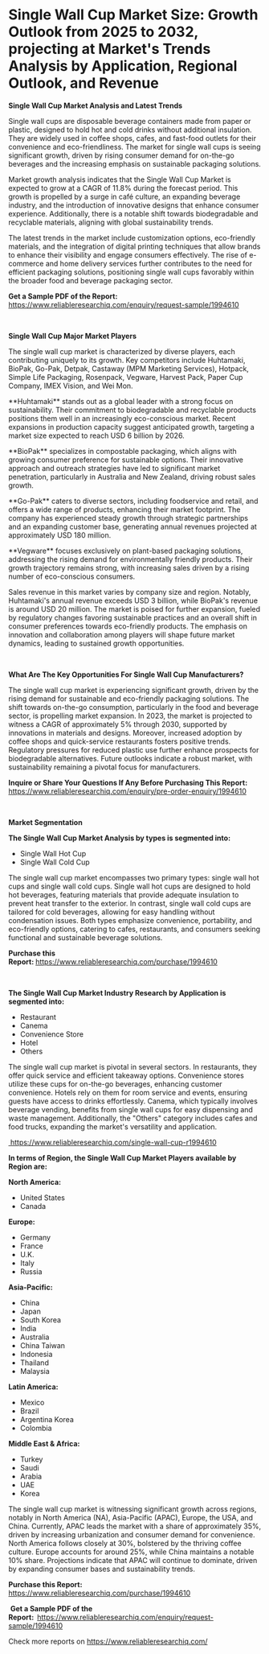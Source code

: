 <p><h1>Single Wall Cup Market Size: Growth Outlook from 2025 to 2032, projecting at Market's Trends Analysis by Application, Regional Outlook, and Revenue</h1></p><p><strong>Single Wall Cup Market Analysis and Latest Trends</strong></p>
<p><p>Single wall cups are disposable beverage containers made from paper or plastic, designed to hold hot and cold drinks without additional insulation. They are widely used in coffee shops, cafes, and fast-food outlets for their convenience and eco-friendliness. The market for single wall cups is seeing significant growth, driven by rising consumer demand for on-the-go beverages and the increasing emphasis on sustainable packaging solutions.</p><p>Market growth analysis indicates that the Single Wall Cup Market is expected to grow at a CAGR of 11.8% during the forecast period. This growth is propelled by a surge in café culture, an expanding beverage industry, and the introduction of innovative designs that enhance consumer experience. Additionally, there is a notable shift towards biodegradable and recyclable materials, aligning with global sustainability trends.</p><p>The latest trends in the market include customization options, eco-friendly materials, and the integration of digital printing techniques that allow brands to enhance their visibility and engage consumers effectively. The rise of e-commerce and home delivery services further contributes to the need for efficient packaging solutions, positioning single wall cups favorably within the broader food and beverage packaging sector.</p></p>
<p><strong>Get a Sample PDF of the Report:&nbsp;</strong> <a href="https://www.reliableresearchiq.com/enquiry/request-sample/1994610?utm_campaign=2309&utm_medium=2&utm_source=Github&utm_content=ia&utm_term=08022025&utm_id=single-wall-cup">https://www.reliableresearchiq.com/enquiry/request-sample/1994610</a></p>
<p>&nbsp;</p>
<p><strong>Single Wall Cup Major Market Players</strong></p>
<p><p>The single wall cup market is characterized by diverse players, each contributing uniquely to its growth. Key competitors include Huhtamaki, BioPak, Go-Pak, Detpak, Castaway (MPM Marketing Services), Hotpack, Simple Life Packaging, Rosenpack, Vegware, Harvest Pack, Paper Cup Company, IMEX Vision, and Wei Mon.</p><p>**Huhtamaki** stands out as a global leader with a strong focus on sustainability. Their commitment to biodegradable and recyclable products positions them well in an increasingly eco-conscious market. Recent expansions in production capacity suggest anticipated growth, targeting a market size expected to reach USD 6 billion by 2026.</p><p>**BioPak** specializes in compostable packaging, which aligns with growing consumer preference for sustainable options. Their innovative approach and outreach strategies have led to significant market penetration, particularly in Australia and New Zealand, driving robust sales growth.</p><p>**Go-Pak** caters to diverse sectors, including foodservice and retail, and offers a wide range of products, enhancing their market footprint. The company has experienced steady growth through strategic partnerships and an expanding customer base, generating annual revenues projected at approximately USD 180 million.</p><p>**Vegware** focuses exclusively on plant-based packaging solutions, addressing the rising demand for environmentally friendly products. Their growth trajectory remains strong, with increasing sales driven by a rising number of eco-conscious consumers.</p><p>Sales revenue in this market varies by company size and region. Notably, Huhtamaki's annual revenue exceeds USD 3 billion, while BioPak's revenue is around USD 20 million. The market is poised for further expansion, fueled by regulatory changes favoring sustainable practices and an overall shift in consumer preferences towards eco-friendly products. The emphasis on innovation and collaboration among players will shape future market dynamics, leading to sustained growth opportunities.</p></p>
<p>&nbsp;</p>
<p><strong>What Are The Key Opportunities For Single Wall Cup Manufacturers?</strong></p>
<p><p>The single wall cup market is experiencing significant growth, driven by the rising demand for sustainable and eco-friendly packaging solutions. The shift towards on-the-go consumption, particularly in the food and beverage sector, is propelling market expansion. In 2023, the market is projected to witness a CAGR of approximately 5% through 2030, supported by innovations in materials and designs. Moreover, increased adoption by coffee shops and quick-service restaurants fosters positive trends. Regulatory pressures for reduced plastic use further enhance prospects for biodegradable alternatives. Future outlooks indicate a robust market, with sustainability remaining a pivotal focus for manufacturers.</p></p>
<p><strong>Inquire or Share Your Questions If Any Before Purchasing This Report:</strong> <a href="https://www.reliableresearchiq.com/enquiry/pre-order-enquiry/1994610?utm_campaign=2309&utm_medium=2&utm_source=Github&utm_content=ia&utm_term=08022025&utm_id=single-wall-cup">https://www.reliableresearchiq.com/enquiry/pre-order-enquiry/1994610</a></p>
<p>&nbsp;</p>
<p><strong>Market Segmentation</strong></p>
<p><strong>The Single Wall Cup Market Analysis by types is segmented into:</strong></p>
<p><ul><li>Single Wall Hot Cup</li><li>Single Wall Cold Cup</li></ul></p>
<p><p>The single wall cup market encompasses two primary types: single wall hot cups and single wall cold cups. Single wall hot cups are designed to hold hot beverages, featuring materials that provide adequate insulation to prevent heat transfer to the exterior. In contrast, single wall cold cups are tailored for cold beverages, allowing for easy handling without condensation issues. Both types emphasize convenience, portability, and eco-friendly options, catering to cafes, restaurants, and consumers seeking functional and sustainable beverage solutions.</p></p>
<p><strong>Purchase this Report:&nbsp;</strong><a href="https://www.reliableresearchiq.com/purchase/1994610?utm_campaign=2309&utm_medium=2&utm_source=Github&utm_content=ia&utm_term=08022025&utm_id=single-wall-cup">https://www.reliableresearchiq.com/purchase/1994610</a></p>
<p>&nbsp;</p>
<p><strong>The Single Wall Cup Market Industry Research by Application is segmented into:</strong></p>
<p><ul><li>Restaurant</li><li>Canema</li><li>Convenience Store</li><li>Hotel</li><li>Others</li></ul></p>
<p><p>The single wall cup market is pivotal in several sectors. In restaurants, they offer quick service and efficient takeaway options. Convenience stores utilize these cups for on-the-go beverages, enhancing customer convenience. Hotels rely on them for room service and events, ensuring guests have access to drinks effortlessly. Canema, which typically involves beverage vending, benefits from single wall cups for easy dispensing and waste management. Additionally, the "Others" category includes cafes and food trucks, expanding the market's versatility and application.</p></p>
<p><a href="https://www.reliableresearchiq.com/single-wall-cup-r1994610?utm_campaign=2309&utm_medium=2&utm_source=Github&utm_content=ia&utm_term=08022025&utm_id=single-wall-cup">&nbsp;https://www.reliableresearchiq.com/single-wall-cup-r1994610</a></p>
<p><strong>In terms of Region, the Single Wall Cup Market Players available by Region are:</strong></p>
<p>
    <p> <strong> North America: </strong>
        <ul>
            <li>United States</li>
            <li>Canada</li>
        </ul>
        </p> 
    <p> <strong> Europe: </strong>
        <ul>
            <li>Germany</li>
            <li>France</li>
            <li>U.K.</li>
            <li>Italy</li>
            <li>Russia</li>
        </ul>
        </p> 
    <p> <strong> Asia-Pacific: </strong>
        <ul>
            <li>China</li>
            <li>Japan</li>
            <li>South Korea</li>
            <li>India</li>
            <li>Australia</li>
            <li>China Taiwan</li>
            <li>Indonesia</li>
            <li>Thailand</li>
            <li>Malaysia</li>
        </ul>
        </p> 
    <p> <strong> Latin America: </strong>
        <ul>
            <li>Mexico</li>
            <li>Brazil</li>
            <li>Argentina Korea</li>
            <li>Colombia</li>
        </ul>
        </p> 
    <p> <strong> Middle East & Africa: </strong>
        <ul>
            <li>Turkey</li>
            <li>Saudi</li>
            <li>Arabia</li>
            <li>UAE</li>
            <li>Korea</li>
        </ul>
    </p>
    </p>
<p><p>The single wall cup market is witnessing significant growth across regions, notably in North America (NA), Asia-Pacific (APAC), Europe, the USA, and China. Currently, APAC leads the market with a share of approximately 35%, driven by increasing urbanization and consumer demand for convenience. North America follows closely at 30%, bolstered by the thriving coffee culture. Europe accounts for around 25%, while China maintains a notable 10% share. Projections indicate that APAC will continue to dominate, driven by expanding consumer bases and sustainability trends.</p></p>
<p><strong>Purchase this Report: </strong><a href="https://www.reliableresearchiq.com/purchase/1994610?utm_campaign=2309&utm_medium=2&utm_source=Github&utm_content=ia&utm_term=08022025&utm_id=single-wall-cup">https://www.reliableresearchiq.com/purchase/1994610</a></p>
<p>&nbsp;<strong>Get a Sample PDF of the Report:&nbsp;&nbsp;</strong><a href="https://www.reliableresearchiq.com/enquiry/request-sample/1994610?utm_campaign=2309&utm_medium=2&utm_source=Github&utm_content=ia&utm_term=08022025&utm_id=single-wall-cup">https://www.reliableresearchiq.com/enquiry/request-sample/1994610</a></p>
<p><strong></strong></p>
<p>Check more reports on <a href="https://www.reliableresearchiq.com/?utm_campaign=2309&utm_medium=2&utm_source=Github&utm_content=ia&utm_term=08022025&utm_id=single-wall-cup">https://www.reliableresearchiq.com/</a></p>